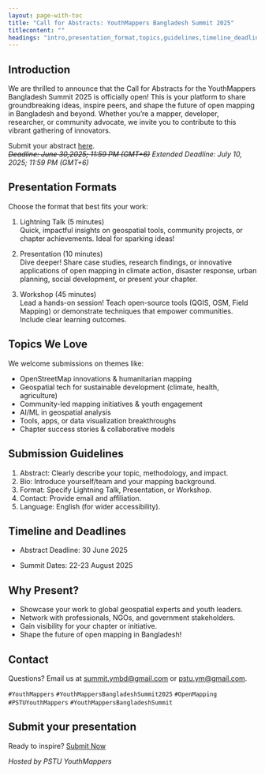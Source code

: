 ```yaml
---
layout: page-with-toc
title: "Call for Abstracts: YouthMappers Bangladesh Summit 2025"
titlecontent: ""
headings: "intro,presentation_format,topics,guidelines,timeline_deadlines,why_present,contact,submit"
---
```


<h2 id="intro">Introduction</h2>

We are thrilled to announce that the Call for Abstracts for the YouthMappers Bangladesh Summit 2025 is officially open! This is your platform to share groundbreaking ideas, inspire peers, and shape the future of open mapping in Bangladesh and beyond. Whether you’re a mapper, developer, researcher, or community advocate, we invite you to contribute to this vibrant gathering of innovators.

Submit your abstract [here](https://forms.gle/7GLab1pGtWc9DtNA8).<br>
~~*Deadline: June 30,2025; 11:59 PM (GMT+6)*~~
*Extended Deadline: July 10, 2025; 11:59 PM (GMT+6)*

<h2 id="presentation_format">Presentation Formats</h2>

Choose the format that best fits your work:

1. Lightning Talk (5 minutes)<br>
    Quick, impactful insights on geospatial tools, community projects, or chapter achievements. Ideal for sparking ideas!

2. Presentation (10 minutes)<br>
    Dive deeper! Share case studies, research findings, or innovative applications of open mapping in climate action, disaster response, urban planning, social development, or present your chapter.

3. Workshop (45 minutes)<br>
    Lead a hands-on session! Teach open-source tools (QGIS, OSM, Field Mapping) or demonstrate techniques that empower communities. Include clear learning outcomes.


<h2 id="topics">Topics We Love</h2>

We welcome submissions on themes like:

- OpenStreetMap innovations & humanitarian mapping
- Geospatial tech for sustainable development (climate, health, agriculture)
- Community-led mapping initiatives & youth engagement
- AI/ML in geospatial analysis
- Tools, apps, or data visualization breakthroughs
- Chapter success stories & collaborative models

<h2 id="guidelines">Submission Guidelines</h2>

1. Abstract: Clearly describe your topic, methodology, and impact.
2. Bio: Introduce yourself/team and your mapping background.
3. Format: Specify Lightning Talk, Presentation, or Workshop.
4. Contact: Provide email and affiliation.
5. Language: English (for wider accessibility).


<h2 id="timeline_deadlines">Timeline and Deadlines</h2>

* Abstract Deadline: 30 June 2025
<!-- * Acceptance Notification: Late July 2025 -->
* Summit Dates: 22-23 August 2025

<h2 id="why_present">Why Present?</h2>

- Showcase your work to global geospatial experts and youth leaders.
- Network with professionals, NGOs, and government stakeholders.
- Gain visibility for your chapter or initiative.
- Shape the future of open mapping in Bangladesh!

<h2 id="contact">Contact</h2>

Questions? Email us at [summit.ymbd@gmail.com](mailto:summit.ymbd@gmail.com) or [pstu.ym@gmail.com](pstu.ym@gmail.com).


`#YouthMappers` `#YouthMappersBangladeshSummit2025` `#OpenMapping` `#PSTUYouthMappers` `#YouthMappersBangladeshSummit`

<h2 id="submit">Submit your presentation</h2>

Ready to inspire? [Submit Now](https://forms.gle/7GLab1pGtWc9DtNA8)


_Hosted by PSTU YouthMappers_
